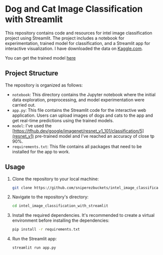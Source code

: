 # Dog and Cat Image Classification with Streamlit

This repository contains code and resources for intel image classification project using Streamlit. The project includes a notebook for experimentation, trained model for classification, and a Streamlit app for interactive visualization.
I have downloaded the data on [Kaggle.com](https://www.kaggle.com/).


You can get the trained model [here](https://drive.google.com/file/d/10TJ6VN_e22rMI6jc9asWGBvGxNd3bW13/view?usp=drive_link)
## Project Structure

The repository is organized as follows:

- `notebook`: This directory contains the Jupyter notebook where the initial data exploration, preprocessing, and model experimentation were carried out.
- `app.py`: This file contains the Streamlit code for the interactive web application. Users can upload images of dogs and cats to the app and get real-time predictions using the trained models.
- `model`: I've used the [https://tfhub.dev/google/imagenet/resnet_v1_101/classification/5](resnet_v1) pre-trained model and I've reached an accuracy of close tp 90%.
- `requirements.txt`: This file contains all packages that need to be installed for the app to work.

## Usage

1. Clone the repository to your local machine:

   ```bash
   git clone https://github.com/sniperezbuckets/intel_image_classification_with_streamlit

2. Navigate to the repository's directory:

   ```bash
   cd intel_image_classification_with_streamlit
   
3. Install the required dependencies. It's recommended to create a virtual environment before installing the dependencies:

   ```bash
   pip install -r requirements.txt

4. Run the Streamlit app:

    ```bash
    streamlit run app.py

